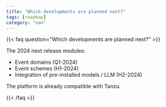 ```yaml
---
title: "Which developments are planned next?"
tags: [roadmap]
category: "nan"
---
```


<!-- QUESTION -->

{{< faq question="Which developments are planned next?" >}}

<!-- ANSWER -->

The 2024 next release modules:
- Event domains (Q1-2024)
- Event schemes (H1-2024)
- Integration of pre-installed models / LLM (H2-2024)

The platform is already compatible with Tanzu.

{{< /faq >}}
